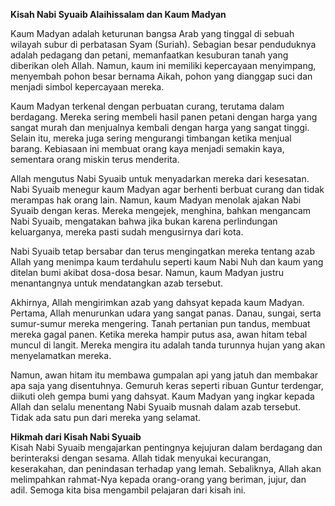 **Kisah Nabi Syuaib Alaihissalam dan Kaum Madyan**  

Kaum Madyan adalah keturunan bangsa Arab yang tinggal di sebuah wilayah subur di perbatasan Syam (Suriah). Sebagian besar penduduknya adalah pedagang dan petani, memanfaatkan kesuburan tanah yang diberikan oleh Allah. Namun, kaum ini memiliki kepercayaan menyimpang, menyembah pohon besar bernama Aikah, pohon yang dianggap suci dan menjadi simbol kepercayaan mereka.  

Kaum Madyan terkenal dengan perbuatan curang, terutama dalam berdagang. Mereka sering membeli hasil panen petani dengan harga yang sangat murah dan menjualnya kembali dengan harga yang sangat tinggi. Selain itu, mereka juga sering mengurangi timbangan ketika menjual barang. Kebiasaan ini membuat orang kaya menjadi semakin kaya, sementara orang miskin terus menderita.  

Allah mengutus Nabi Syuaib untuk menyadarkan mereka dari kesesatan. Nabi Syuaib menegur kaum Madyan agar berhenti berbuat curang dan tidak merampas hak orang lain. Namun, kaum Madyan menolak ajakan Nabi Syuaib dengan keras. Mereka mengejek, menghina, bahkan mengancam Nabi Syuaib, mengatakan bahwa jika bukan karena perlindungan keluarganya, mereka pasti sudah mengusirnya dari kota.  

Nabi Syuaib tetap bersabar dan terus mengingatkan mereka tentang azab Allah yang menimpa kaum terdahulu seperti kaum Nabi Nuh dan kaum yang ditelan bumi akibat dosa-dosa besar. Namun, kaum Madyan justru menantangnya untuk mendatangkan azab tersebut.  

Akhirnya, Allah mengirimkan azab yang dahsyat kepada kaum Madyan. Pertama, Allah menurunkan udara yang sangat panas. Danau, sungai, serta sumur-sumur mereka mengering. Tanah pertanian pun tandus, membuat mereka gagal panen. Ketika mereka hampir putus asa, awan hitam tebal muncul di langit. Mereka mengira itu adalah tanda turunnya hujan yang akan menyelamatkan mereka.  

Namun, awan hitam itu membawa gumpalan api yang jatuh dan membakar apa saja yang disentuhnya. Gemuruh keras seperti ribuan Guntur terdengar, diikuti oleh gempa bumi yang dahsyat. Kaum Madyan yang ingkar kepada Allah dan selalu menentang Nabi Syuaib musnah dalam azab tersebut. Tidak ada satu pun dari mereka yang selamat.  

**Hikmah dari Kisah Nabi Syuaib**  
Kisah Nabi Syuaib mengajarkan pentingnya kejujuran dalam berdagang dan berinteraksi dengan sesama. Allah tidak menyukai kecurangan, keserakahan, dan penindasan terhadap yang lemah. Sebaliknya, Allah akan melimpahkan rahmat-Nya kepada orang-orang yang beriman, jujur, dan adil. Semoga kita bisa mengambil pelajaran dari kisah ini.